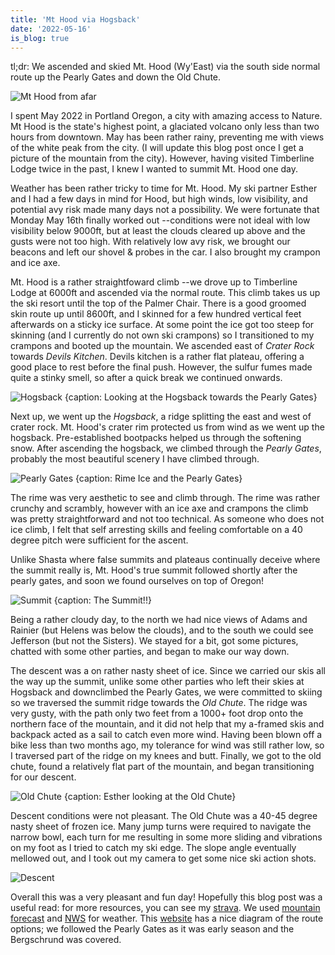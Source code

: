 ```yaml
---
title: 'Mt Hood via Hogsback'
date: '2022-05-16'
is_blog: true
---
```


tl;dr: We ascended and skied Mt. Hood (Wy'East) via the south side normal route up the Pearly Gates and down the Old Chute.

![Mt Hood from afar](https://lh3.googleusercontent.com/pw/AM-JKLUuYMRlBBSf5dR-661WoEt2Tj5ewOZP9HPrydszkjl-c9A-73DUiRtA9y1w5g9lF__v4tQ6R-7rJ0dKUdGeq2tQqwYN6d2dDuO1bf5CvrqcmEYksGr3wMaeD5ZZz3VgWEPxX8B-cXEUkQs8iUkeNY3C2w=w2104-h1579-no?authuser=1)

I spent May 2022 in Portland Oregon, a city with amazing access to Nature. Mt Hood is the state's highest point, a glaciated volcano only less than two hours from downtown. May has been rather rainy, preventing me with views of the white peak from the city. (I will update this blog post once I get a picture of the mountain from the city). However, having visited Timberline Lodge twice in the past, I knew I wanted to summit Mt. Hood one day.

Weather has been rather tricky to time for Mt. Hood. My ski partner Esther and I had a few days in mind for Hood, but high winds, low visibility, and potential avy risk made many days not a possibility. We were fortunate that Monday May 16th finally worked out --conditions were not ideal with low visibility below 9000ft, but at least the clouds cleared up above and the gusts were not too high. With relatively low avy risk, we brought our beacons and left our shovel & probes in the car. I also brought my crampon and ice axe.

Mt. Hood is a rather straightfoward climb --we drove up to Timberline Lodge at 6000ft and ascended via the normal route. This climb takes us up the ski resort until the top of the Palmer Chair. There is a good groomed skin route up until 8600ft, and I skinned for a few hundred vertical feet afterwards on a sticky ice surface. At some point the ice got too steep for skinning (and I currently do not own ski crampons) so I transitioned to my crampons and booted up the mountain. We ascended east of *Crater Rock* towards *Devils Kitchen*. Devils kitchen is a rather flat plateau, offering a good place to rest before the final push. However, the sulfur fumes made quite a stinky smell, so after a quick break we continued onwards.

![Hogsback {caption: Looking at the Hogsback towards the Pearly Gates}](https://lh3.googleusercontent.com/pw/AM-JKLX0RdGnxkvfOscjjy0Ys_yw0xbeKyWIG0hRE5P1j_Hp4kc1NH_F9Jn8Kib8t5snhFK9tkrEPS-PUb2Cs6iOVRqmwv7p5_lA-EuqrCZHag9oWwrkMdh634_kdKGoxYM2ql46Hj2gjpP-pYAXgFaiyUOs6A=w2500-h1667-no?authuser=1)

Next up, we went up the *Hogsback*, a ridge splitting the east and west of crater rock. Mt. Hood's crater rim protected us from wind as we went up the hogsback. Pre-established bootpacks helped us through the softening snow. After ascending the hogsback, we climbed through the *Pearly Gates*, probably the most beautiful scenery I have climbed through. 

![Pearly Gates {caption: Rime Ice and the Pearly Gates}](https://lh3.googleusercontent.com/pw/AM-JKLV7lDxXy7zJJWTGi6bMgOft9BddWJhRMvgVHxqECWFjc0PuJFUGAPOypsRM_UKsZgTWsgSP9q8H0XJO_eJEsHG49DQ-RdVohbg0jy98fJvXm2zyFU0I5A8r4SBrNeznLrnStQR24sWD1EcnHIu9EJ87Cg=w1821-h2029-no?authuser=1)

The rime was very aesthetic to see and climb through. The rime was rather crunchy and scrambly, however with an ice axe and crampons the climb was pretty straightforward and not too technical. As someone who does not ice climb, I felt that self arresting skills and feeling comfortable on a 40 degree pitch were sufficient for the ascent.

Unlike Shasta where false summits and plateaus continually deceive where the summit really is, Mt. Hood's true summit followed shortly after the pearly gates, and soon we found ourselves on top of Oregon!

![Summit {caption: The Summit!!}](https://lh3.googleusercontent.com/pw/AM-JKLXX_7mypoeJUslTls0TfQNesWT30yPEdUufpUTFgEFqHjSEclCzlYz3yCr08H-qfsdypAogVhQQyxKIHP3uyZlZk03Pu5romfDYkemBmPY6wWZWCJ2TCfppNuCVhQI5WrtUWaHoKozMFZ6N-Hog541oOw=w2104-h1579-no?authuser=1)

Being a rather cloudy day, to the north we had nice views of Adams and Rainier (but Helens was below the clouds), and to the south we could see Jefferson (but not the Sisters). We stayed for a bit, got some pictures, chatted with some other parties, and began to make our way down.

The descent was a on rather nasty sheet of ice. Since we carried our skis all the way up the summit, unlike some other parties who left their skies at Hogsback and downclimbed the Pearly Gates, we were committed to skiing so we traversed the summit ridge towards the *Old Chute*. The ridge was very gusty, with the path only two feet from a 1000+ foot drop onto the northern face of the mountain, and it did not help that my a-framed skis and backpack acted as a sail to catch even more wind. Having been blown off a bike less than two months ago, my tolerance for wind was still rather low, so I traversed part of the ridge on my knees and butt. Finally, we got to the old chute, found a relatively flat part of the mountain, and began transitioning for our descent.

![Old Chute {caption: Esther looking at the Old Chute}](https://lh3.googleusercontent.com/pw/AM-JKLUIIC8zlSoa33ubNSOxgJztWWesgWavyQ8tnBx3zyHO-jHpWg-YwtXQfGqEB4NzAoxo1uuXhPCExYvDjvPDgaw6ma4hhVN2rOjc9Rj45XEA_mvKgMzIxj5Af6WPYrPmlofmmLpu3JJIHVC3s3pYOKF96w=w2104-h1405-no?authuser=1)

Descent conditions were not pleasant. The Old Chute was a 40-45 degree nasty sheet of frozen ice. Many jump turns were required to navigate the narrow bowl, each turn for me resulting in some more sliding and vibrations on my foot as I tried to catch my ski edge. The slope angle eventually mellowed out, and I took out my camera to get some nice ski action shots.

![Descent](https://lh3.googleusercontent.com/pw/AM-JKLVENf_KLBR8ra6N9M6KM4jPadRbK1mQ5Mrieq-R4a9JNZ_rufJztuCQEqGvk9laGMPzo44UtWYlmijTDbleCJghk6xqHt14G71hpoR9M_WGF9BJUgalKuDRoLrlVPOFepeVhLcMxvMsRadLXZL7yVA15w=w2104-h1405-no?authuser=1)

Overall this was a very pleasant and fun day! Hopefully this blog post was a useful read: for more resources, you can see my [strava](https://www.strava.com/activities/7154437159). We used [mountain forecast](https://www.mountain-forecast.com/peaks/Mount-Hood/forecasts/3426) and [NWS](https://forecast.weather.gov/MapClick.php?lat=45.3735&lon=-121.6956&unit=0&lg=english&FcstType=graphical) for weather. This [website](http://wanderlusthiker.com/a-beginners-guide-to-climbing-mt-hood-south-side/#1470713007174-a1c0f689-1081) has a nice diagram of the route options; we followed the Pearly Gates as it was early season and the Bergschrund was covered. 